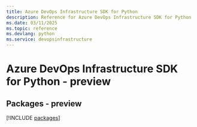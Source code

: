 ```yaml
---
title: Azure DevOps Infrastructure SDK for Python
description: Reference for Azure DevOps Infrastructure SDK for Python
ms.date: 03/11/2025
ms.topic: reference
ms.devlang: python
ms.service: devopsinfrastructure
---
```

# Azure DevOps Infrastructure SDK for Python - preview
## Packages - preview
[!INCLUDE [packages](devops-infrastructure-index.md)]